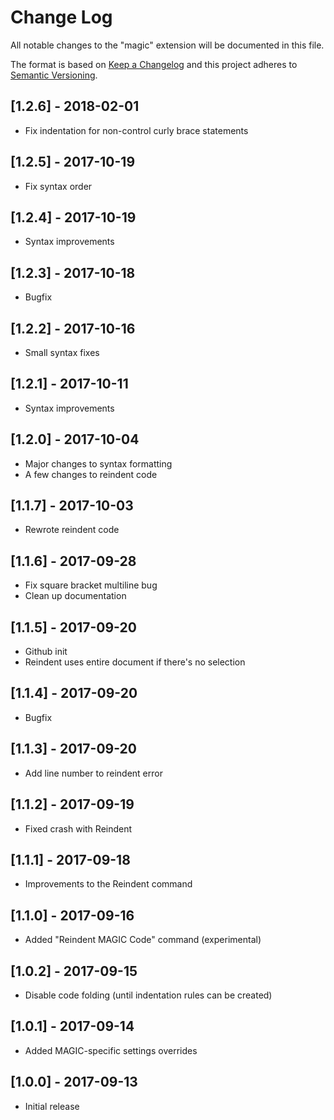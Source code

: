 # Change Log
All notable changes to the "magic" extension will be documented in this file.

The format is based on [Keep a Changelog](http://keepachangelog.com/en/1.0.0/)
and this project adheres to [Semantic Versioning](http://semver.org/spec/v2.0.0.html).

## [1.2.6] - 2018-02-01
- Fix indentation for non-control curly brace statements

## [1.2.5] - 2017-10-19
- Fix syntax order

## [1.2.4] - 2017-10-19
- Syntax improvements

## [1.2.3] - 2017-10-18
- Bugfix

## [1.2.2] - 2017-10-16
- Small syntax fixes

## [1.2.1] - 2017-10-11
- Syntax improvements

## [1.2.0] - 2017-10-04
- Major changes to syntax formatting
- A few changes to reindent code

## [1.1.7] - 2017-10-03
- Rewrote reindent code

## [1.1.6] - 2017-09-28
- Fix square bracket multiline bug
- Clean up documentation

## [1.1.5] - 2017-09-20
- Github init
- Reindent uses entire document if there's no selection

## [1.1.4] - 2017-09-20
- Bugfix

## [1.1.3] - 2017-09-20
- Add line number to reindent error

## [1.1.2] - 2017-09-19
- Fixed crash with Reindent

## [1.1.1] - 2017-09-18
- Improvements to the Reindent command

## [1.1.0] - 2017-09-16
- Added "Reindent MAGIC Code" command (experimental)

## [1.0.2] - 2017-09-15
- Disable code folding (until indentation rules can be created)

## [1.0.1] - 2017-09-14
- Added MAGIC-specific settings overrides

## [1.0.0] - 2017-09-13
- Initial release
